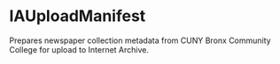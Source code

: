 # IAUploadManifest
Prepares newspaper collection metadata from CUNY Bronx Community College for upload to Internet Archive.
